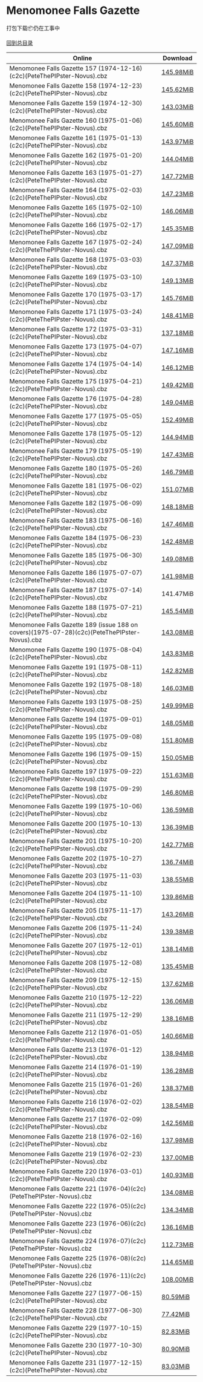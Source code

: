 # Menomonee Falls Gazette

打包下载📦仍在工事中

[回到总目录](/Catalogs.md)







Online | Download
--- | ---
Menomonee Falls Gazette 157 (1974-12-16)(c2c)(PeteThePIPster-Novus).cbz | [145.98MiB](https://pan.baidu.com/s/1dpxOvBCZZJqCnGU3MRpbpA#list/path=%2FNovus%20-%20Week%20of%202015%20Q2%2FNovus%20-%20Week%20of%202015-04-22%2F%E3%82%AF%E3%82%A6%E3%82%A8%E3%82%AD%E3%82%B3%E3%82%A6%E3%82%B7%E3%82%A4%E3%82%B5%E3%82%B7%E3%82%B9%E3%82%B7%E3%82%BF%E3%82%B1%E3%82%B9%E3%82%B3%E3%82%B9%E3%82%BD%E3%82%AD%E3%82%AB%E3%82%B1%E3%82%B7%E3%82%AF%E3%82%BB%E3%82%A6%E3%82%B7%E3%82%A8%E3%82%AB%E3%82%BB%E3%82%A6%E3%82%BF%E3%82%B7&parentPath=%2FNovus%20-%20Week%20of%202015%20Q2)
Menomonee Falls Gazette 158 (1974-12-23)(c2c)(PeteThePIPster-Novus).cbz | [145.62MiB](https://pan.baidu.com/s/1dpxOvBCZZJqCnGU3MRpbpA#list/path=%2FNovus%20-%20Week%20of%202015%20Q2%2FNovus%20-%20Week%20of%202015-04-22%2F%E3%82%A2%E3%82%AA%E3%82%AD%E3%82%A4%E3%82%A8%E3%82%B5%E3%82%AF%E3%82%AB%E3%82%A4%E3%82%A4%E3%82%A4%E3%82%AA%E3%82%A2%E3%82%A4%E3%82%B7%E3%82%A8%E3%82%A6%E3%82%A2%E3%82%A4%E3%82%B5%E3%82%A8%E3%82%AF%E3%82%B1%E3%82%AA%E3%82%B3%E3%82%B9%E3%82%BB%E3%82%A4%E3%82%AF%E3%82%AD%E3%82%B9%E3%82%AA&parentPath=%2FNovus%20-%20Week%20of%202015%20Q2)
Menomonee Falls Gazette 159 (1974-12-30)(c2c)(PeteThePIPster-Novus).cbz | [143.03MiB](https://pan.baidu.com/s/1dpxOvBCZZJqCnGU3MRpbpA#list/path=%2FNovus%20-%20Week%20of%202015%20Q2%2FNovus%20-%20Week%20of%202015-04-22%2F%E3%82%AD%E3%82%AB%E3%82%AA%E3%82%A4%E3%82%AD%E3%82%B9%E3%82%AB%E3%82%AA%E3%82%AF%E3%82%B5%E3%82%BD%E3%82%AD%E3%82%AD%E3%82%B7%E3%82%B5%E3%82%AA%E3%82%AB%E3%82%B9%E3%82%B9%E3%82%B3%E3%82%B1%E3%82%A4%E3%82%BD%E3%82%BB%E3%82%AD%E3%82%A6%E3%82%A4%E3%82%BD%E3%82%AB%E3%82%B7%E3%82%B3%E3%82%BF&parentPath=%2FNovus%20-%20Week%20of%202015%20Q2)
Menomonee Falls Gazette 160 (1975-01-06)(c2c)(PeteThePIPster-Novus).cbz | [145.60MiB](https://pan.baidu.com/s/1dpxOvBCZZJqCnGU3MRpbpA#list/path=%2FNovus%20-%20Week%20of%202015%20Q2%2FNovus%20-%20Week%20of%202015-04-22%2F%E3%82%A2%E3%82%AF%E3%82%A6%E3%82%B7%E3%82%B3%E3%82%A8%E3%82%A4%E3%82%A8%E3%82%A2%E3%82%BD%E3%82%B7%E3%82%AB%E3%82%A8%E3%82%A6%E3%82%A6%E3%82%A2%E3%82%AB%E3%82%A8%E3%82%A4%E3%82%A6%E3%82%B7%E3%82%B5%E3%82%B9%E3%82%A6%E3%82%A6%E3%82%BF%E3%82%AF%E3%82%B9%E3%82%B1%E3%82%AA%E3%82%AD%E3%82%AB&parentPath=%2FNovus%20-%20Week%20of%202015%20Q2)
Menomonee Falls Gazette 161 (1975-01-13)(c2c)(PeteThePIPster-Novus).cbz | [143.97MiB](https://pan.baidu.com/s/1dpxOvBCZZJqCnGU3MRpbpA#list/path=%2FNovus%20-%20Week%20of%202015%20Q2%2FNovus%20-%20Week%20of%202015-04-22%2F%E3%82%B1%E3%82%A2%E3%82%A6%E3%82%B5%E3%82%BD%E3%82%A6%E3%82%B5%E3%82%BB%E3%82%AF%E3%82%B5%E3%82%BD%E3%82%BF%E3%82%A2%E3%82%A2%E3%82%B9%E3%82%A6%E3%82%B9%E3%82%B1%E3%82%A6%E3%82%AA%E3%82%A4%E3%82%A6%E3%82%A8%E3%82%B3%E3%82%AF%E3%82%AD%E3%82%BF%E3%82%B9%E3%82%A4%E3%82%AD%E3%82%A4%E3%82%B9&parentPath=%2FNovus%20-%20Week%20of%202015%20Q2)
Menomonee Falls Gazette 162 (1975-01-20)(c2c)(PeteThePIPster-Novus).cbz | [144.04MiB](https://pan.baidu.com/s/1dpxOvBCZZJqCnGU3MRpbpA#list/path=%2FNovus%20-%20Week%20of%202015%20Q2%2FNovus%20-%20Week%20of%202015-04-22%2F%E3%82%BF%E3%82%B7%E3%82%BF%E3%82%A4%E3%82%BD%E3%82%B5%E3%82%B7%E3%82%B5%E3%82%BB%E3%82%A6%E3%82%AD%E3%82%B9%E3%82%B5%E3%82%B3%E3%82%BD%E3%82%B9%E3%82%AA%E3%82%B7%E3%82%B3%E3%82%B7%E3%82%B5%E3%82%AF%E3%82%A2%E3%82%B9%E3%82%B1%E3%82%B5%E3%82%B5%E3%82%B9%E3%82%BB%E3%82%BB%E3%82%B7%E3%82%BB&parentPath=%2FNovus%20-%20Week%20of%202015%20Q2)
Menomonee Falls Gazette 163 (1975-01-27)(c2c)(PeteThePIPster-Novus).cbz | [147.72MiB](https://pan.baidu.com/s/1_e7iQr0XWO9DiZ85etPdBA#list/path=%2FNovus%20-%20Week%20of%202015%20Q2%2FNovus%20-%20Week%20of%202015-04-15%2F%E3%82%AD%E3%82%AA%E3%82%AB%E3%82%B1%E3%82%B9%E3%82%BF%E3%82%BF%E3%82%B7%E3%82%B7%E3%82%A4%E3%82%A4%E3%82%B7%E3%82%AA%E3%82%A6%E3%82%A4%E3%82%B5%E3%82%B3%E3%82%A2%E3%82%A4%E3%82%A4%E3%82%AA%E3%82%B9%E3%82%BF%E3%82%A8%E3%82%A6%E3%82%A6%E3%82%BF%E3%82%B5%E3%82%AD%E3%82%AF%E3%82%BF%E3%82%B1&parentPath=%2FNovus%20-%20Week%20of%202015%20Q2)
Menomonee Falls Gazette 164 (1975-02-03)(c2c)(PeteThePIPster-Novus).cbz | [147.23MiB](https://pan.baidu.com/s/1_e7iQr0XWO9DiZ85etPdBA#list/path=%2FNovus%20-%20Week%20of%202015%20Q2%2FNovus%20-%20Week%20of%202015-04-15%2F%E3%82%A8%E3%82%AA%E3%82%BF%E3%82%B9%E3%82%B9%E3%82%AA%E3%82%B7%E3%82%AB%E3%82%AB%E3%82%B5%E3%82%AA%E3%82%B5%E3%82%A6%E3%82%BD%E3%82%A8%E3%82%AD%E3%82%B1%E3%82%A2%E3%82%BD%E3%82%B5%E3%82%AD%E3%82%BD%E3%82%B9%E3%82%B9%E3%82%B7%E3%82%AA%E3%82%AD%E3%82%BF%E3%82%BF%E3%82%BB%E3%82%B5%E3%82%B3&parentPath=%2FNovus%20-%20Week%20of%202015%20Q2)
Menomonee Falls Gazette 165 (1975-02-10)(c2c)(PeteThePIPster-Novus).cbz | [146.06MiB](https://pan.baidu.com/s/1_e7iQr0XWO9DiZ85etPdBA#list/path=%2FNovus%20-%20Week%20of%202015%20Q2%2FNovus%20-%20Week%20of%202015-04-15%2F%E3%82%AB%E3%82%B1%E3%82%B1%E3%82%B5%E3%82%A2%E3%82%BF%E3%82%A4%E3%82%B9%E3%82%A8%E3%82%BB%E3%82%B3%E3%82%AD%E3%82%A8%E3%82%B5%E3%82%AF%E3%82%B5%E3%82%AA%E3%82%AA%E3%82%A8%E3%82%A8%E3%82%B1%E3%82%A8%E3%82%B9%E3%82%BB%E3%82%AD%E3%82%AF%E3%82%AF%E3%82%A6%E3%82%B9%E3%82%AF%E3%82%BD%E3%82%BF&parentPath=%2FNovus%20-%20Week%20of%202015%20Q2)
Menomonee Falls Gazette 166 (1975-02-17)(c2c)(PeteThePIPster-Novus).cbz | [145.35MiB](https://pan.baidu.com/s/1_e7iQr0XWO9DiZ85etPdBA#list/path=%2FNovus%20-%20Week%20of%202015%20Q2%2FNovus%20-%20Week%20of%202015-04-15%2F%E3%82%AD%E3%82%B7%E3%82%A2%E3%82%BB%E3%82%A8%E3%82%B5%E3%82%B7%E3%82%B3%E3%82%AA%E3%82%B9%E3%82%BF%E3%82%BB%E3%82%AB%E3%82%AA%E3%82%B9%E3%82%B9%E3%82%B9%E3%82%A8%E3%82%B1%E3%82%B1%E3%82%BB%E3%82%A2%E3%82%B7%E3%82%BB%E3%82%A2%E3%82%B9%E3%82%AD%E3%82%B3%E3%82%AB%E3%82%B5%E3%82%BF%E3%82%A2&parentPath=%2FNovus%20-%20Week%20of%202015%20Q2)
Menomonee Falls Gazette 167 (1975-02-24)(c2c)(PeteThePIPster-Novus).cbz | [147.09MiB](https://pan.baidu.com/s/1yNIk4tkOgCVRpflmCoS-XA#list/path=%2FNovus%20-%20Week%20of%202015%20Q2%2FNovus%20-%20Week%20of%202015-04-29%2F%E3%82%A2%E3%82%B5%E3%82%AA%E3%82%A4%E3%82%A4%E3%82%B3%E3%82%B3%E3%82%A8%E3%82%A4%E3%82%B7%E3%82%AF%E3%82%A2%E3%82%BF%E3%82%B1%E3%82%BB%E3%82%B1%E3%82%AF%E3%82%BD%E3%82%A6%E3%82%AD%E3%82%BB%E3%82%A6%E3%82%A4%E3%82%BF%E3%82%B1%E3%82%BD%E3%82%BF%E3%82%BB%E3%82%BD%E3%82%A4%E3%82%B7%E3%82%B9&parentPath=%2FNovus%20-%20Week%20of%202015%20Q2)
Menomonee Falls Gazette 168 (1975-03-03)(c2c)(PeteThePIPster-Novus).cbz | [147.37MiB](https://pan.baidu.com/s/1yNIk4tkOgCVRpflmCoS-XA#list/path=%2FNovus%20-%20Week%20of%202015%20Q2%2FNovus%20-%20Week%20of%202015-04-29%2F%E3%82%BD%E3%82%BB%E3%82%B5%E3%82%A8%E3%82%A2%E3%82%BB%E3%82%AD%E3%82%AA%E3%82%BF%E3%82%BB%E3%82%A4%E3%82%BF%E3%82%A6%E3%82%A6%E3%82%AB%E3%82%BF%E3%82%BB%E3%82%BF%E3%82%AA%E3%82%A6%E3%82%B9%E3%82%A8%E3%82%A6%E3%82%B7%E3%82%AB%E3%82%B1%E3%82%B9%E3%82%BF%E3%82%BD%E3%82%AA%E3%82%A6%E3%82%B9&parentPath=%2FNovus%20-%20Week%20of%202015%20Q2)
Menomonee Falls Gazette 169 (1975-03-10)(c2c)(PeteThePIPster-Novus).cbz | [149.13MiB](https://pan.baidu.com/s/1yNIk4tkOgCVRpflmCoS-XA#list/path=%2FNovus%20-%20Week%20of%202015%20Q2%2FNovus%20-%20Week%20of%202015-04-29%2F%E3%82%AB%E3%82%B9%E3%82%B5%E3%82%BD%E3%82%B9%E3%82%B7%E3%82%BF%E3%82%B5%E3%82%BB%E3%82%AF%E3%82%AB%E3%82%AD%E3%82%BD%E3%82%B5%E3%82%B1%E3%82%B9%E3%82%A6%E3%82%AB%E3%82%B9%E3%82%AA%E3%82%B1%E3%82%AD%E3%82%B5%E3%82%B7%E3%82%AF%E3%82%AB%E3%82%B3%E3%82%A8%E3%82%B1%E3%82%AF%E3%82%BD%E3%82%BD&parentPath=%2FNovus%20-%20Week%20of%202015%20Q2)
Menomonee Falls Gazette 170 (1975-03-17)(c2c)(PeteThePIPster-Novus).cbz | [145.76MiB](https://pan.baidu.com/s/1yNIk4tkOgCVRpflmCoS-XA#list/path=%2FNovus%20-%20Week%20of%202015%20Q2%2FNovus%20-%20Week%20of%202015-04-29%2F%E3%82%BB%E3%82%A6%E3%82%B1%E3%82%B9%E3%82%AD%E3%82%A4%E3%82%AF%E3%82%B5%E3%82%BD%E3%82%BB%E3%82%AD%E3%82%A6%E3%82%BF%E3%82%A6%E3%82%A6%E3%82%B7%E3%82%AF%E3%82%B5%E3%82%AD%E3%82%A2%E3%82%B1%E3%82%B3%E3%82%B1%E3%82%B7%E3%82%BD%E3%82%A8%E3%82%AF%E3%82%AA%E3%82%AF%E3%82%A4%E3%82%AA%E3%82%AF&parentPath=%2FNovus%20-%20Week%20of%202015%20Q2)
Menomonee Falls Gazette 171 (1975-03-24)(c2c)(PeteThePIPster-Novus).cbz | [148.41MiB](https://pan.baidu.com/s/1iKjbXzHdlZ7AaKKiieEKyA#list/path=%2FNovus%20-%20Week%20of%202015%20Q2%2FNovus%20-%20Week%20of%202015-05-06%2F%E3%82%A2%E3%82%AD%E3%82%B5%E3%82%A8%E3%82%BF%E3%82%B5%E3%82%A2%E3%82%B9%E3%82%B1%E3%82%A2%E3%82%A8%E3%82%B7%E3%82%A6%E3%82%AD%E3%82%A8%E3%82%A4%E3%82%B1%E3%82%B5%E3%82%B3%E3%82%A2%E3%82%A8%E3%82%B1%E3%82%A6%E3%82%A6%E3%82%B9%E3%82%AD%E3%82%B3%E3%82%A6%E3%82%A6%E3%82%B9%E3%82%A4%E3%82%A8&parentPath=%2FNovus%20-%20Week%20of%202015%20Q2)
Menomonee Falls Gazette 172 (1975-03-31)(c2c)(PeteThePIPster-Novus).cbz | [137.18MiB](https://pan.baidu.com/s/1iKjbXzHdlZ7AaKKiieEKyA#list/path=%2FNovus%20-%20Week%20of%202015%20Q2%2FNovus%20-%20Week%20of%202015-05-06%2F%E3%82%AF%E3%82%BB%E3%82%AA%E3%82%AA%E3%82%AD%E3%82%AA%E3%82%A6%E3%82%AA%E3%82%A8%E3%82%BB%E3%82%BB%E3%82%BB%E3%82%BF%E3%82%BF%E3%82%A4%E3%82%B7%E3%82%BB%E3%82%B3%E3%82%AA%E3%82%BB%E3%82%B7%E3%82%B7%E3%82%B9%E3%82%AD%E3%82%A4%E3%82%AB%E3%82%A2%E3%82%AA%E3%82%AB%E3%82%B1%E3%82%BD%E3%82%A2&parentPath=%2FNovus%20-%20Week%20of%202015%20Q2)
Menomonee Falls Gazette 173 (1975-04-07)(c2c)(PeteThePIPster-Novus).cbz | [147.16MiB](https://pan.baidu.com/s/1Ukahn90q3yEMDEoyhLd8Nw#list/path=%2FNovus%20-%20Week%20of%202015%20Q2%2FNovus%20-%20Week%20of%202015-05-20%2F%E3%82%B7%E3%82%BF%E3%82%BB%E3%82%BB%E3%82%A2%E3%82%B7%E3%82%B5%E3%82%AF%E3%82%B9%E3%82%BB%E3%82%A2%E3%82%AD%E3%82%AF%E3%82%B5%E3%82%A6%E3%82%A8%E3%82%B7%E3%82%AB%E3%82%A4%E3%82%AF%E3%82%AF%E3%82%AB%E3%82%BB%E3%82%A4%E3%82%B5%E3%82%A2%E3%82%B7%E3%82%AB%E3%82%BF%E3%82%A6%E3%82%B7%E3%82%BD&parentPath=%2FNovus%20-%20Week%20of%202015%20Q2)
Menomonee Falls Gazette 174 (1975-04-14)(c2c)(PeteThePIPster-Novus).cbz | [146.12MiB](https://pan.baidu.com/s/1Ukahn90q3yEMDEoyhLd8Nw#list/path=%2FNovus%20-%20Week%20of%202015%20Q2%2FNovus%20-%20Week%20of%202015-05-20%2F%E3%82%B9%E3%82%A6%E3%82%B1%E3%82%B7%E3%82%A2%E3%82%B7%E3%82%AD%E3%82%BF%E3%82%A2%E3%82%AD%E3%82%BD%E3%82%B1%E3%82%BB%E3%82%B3%E3%82%A6%E3%82%AF%E3%82%A6%E3%82%AA%E3%82%AD%E3%82%AF%E3%82%AB%E3%82%B3%E3%82%AD%E3%82%A4%E3%82%A2%E3%82%AB%E3%82%BD%E3%82%BF%E3%82%AD%E3%82%A4%E3%82%BB%E3%82%BF&parentPath=%2FNovus%20-%20Week%20of%202015%20Q2)
Menomonee Falls Gazette 175 (1975-04-21)(c2c)(PeteThePIPster-Novus).cbz | [149.42MiB](https://pan.baidu.com/s/1Ukahn90q3yEMDEoyhLd8Nw#list/path=%2FNovus%20-%20Week%20of%202015%20Q2%2FNovus%20-%20Week%20of%202015-05-20%2F%E3%82%BD%E3%82%AF%E3%82%A8%E3%82%A4%E3%82%AB%E3%82%B7%E3%82%A6%E3%82%B3%E3%82%AD%E3%82%A6%E3%82%B7%E3%82%A4%E3%82%AA%E3%82%AF%E3%82%B5%E3%82%BF%E3%82%B1%E3%82%AD%E3%82%B9%E3%82%B1%E3%82%BD%E3%82%B7%E3%82%A8%E3%82%BF%E3%82%A2%E3%82%A8%E3%82%B3%E3%82%BD%E3%82%A6%E3%82%A2%E3%82%BB%E3%82%AB&parentPath=%2FNovus%20-%20Week%20of%202015%20Q2)
Menomonee Falls Gazette 176 (1975-04-28)(c2c)(PeteThePIPster-Novus).cbz | [149.04MiB](https://pan.baidu.com/s/1nu6rufZ#list/path=%2FNovus%20-%20Week%20of%202016%20Q2%2FNovus%20-%20Week%20of%202016-06-29%2F%E3%82%AA%E3%82%B5%E3%82%B3%E3%82%AF%E3%82%A6%E3%82%A2%E3%82%A8%E3%82%B1%E3%82%AD%E3%82%BD%E3%82%AF%E3%82%AD%E3%82%BB%E3%82%AB%E3%82%A2%E3%82%BF%E3%82%B3%E3%82%B7%E3%82%B9%E3%82%A6%E3%82%BF%E3%82%BF%E3%82%A8%E3%82%AB%E3%82%AA%E3%82%AF%E3%82%A6%E3%82%B7%E3%82%A4%E3%82%B1%E3%82%B9%E3%82%AD&parentPath=%2FNovus%20-%20Week%20of%202016%20Q2)
Menomonee Falls Gazette 177 (1975-05-05)(c2c)(PeteThePIPster-Novus).cbz | [152.49MiB](https://pan.baidu.com/s/1nu6rufZ#list/path=%2FNovus%20-%20Week%20of%202016%20Q2%2FNovus%20-%20Week%20of%202016-06-29%2F%E3%82%AA%E3%82%A4%E3%82%BD%E3%82%A6%E3%82%AF%E3%82%A2%E3%82%B7%E3%82%B7%E3%82%A6%E3%82%AF%E3%82%AA%E3%82%B3%E3%82%A6%E3%82%B3%E3%82%AF%E3%82%BD%E3%82%AA%E3%82%A8%E3%82%AD%E3%82%A4%E3%82%AA%E3%82%AA%E3%82%BB%E3%82%A2%E3%82%B5%E3%82%A2%E3%82%B3%E3%82%B9%E3%82%B3%E3%82%B7%E3%82%AB%E3%82%B5&parentPath=%2FNovus%20-%20Week%20of%202016%20Q2)
Menomonee Falls Gazette 178 (1975-05-12)(c2c)(PeteThePIPster-Novus).cbz | [144.94MiB](https://pan.baidu.com/s/1slzDCOd#list/path=%2FNovus%20-%20Week%20of%202016%20Q3%2FNovus%20-%20Week%20of%202016-07-06%2F%E3%82%A2%E3%82%B3%E3%82%AF%E3%82%B1%E3%82%A6%E3%82%B3%E3%82%AB%E3%82%AB%E3%82%A4%E3%82%AB%E3%82%B1%E3%82%A2%E3%82%BB%E3%82%B3%E3%82%AB%E3%82%BB%E3%82%A8%E3%82%AA%E3%82%BD%E3%82%B9%E3%82%BD%E3%82%AD%E3%82%B7%E3%82%B3%E3%82%B9%E3%82%A4%E3%82%B9%E3%82%BF%E3%82%B3%E3%82%A6%E3%82%AF%E3%82%AD&parentPath=%2FNovus%20-%20Week%20of%202016%20Q3)
Menomonee Falls Gazette 179 (1975-05-19)(c2c)(PeteThePIPster-Novus).cbz | [147.43MiB](https://pan.baidu.com/s/1slzDCOd#list/path=%2FNovus%20-%20Week%20of%202016%20Q3%2FNovus%20-%20Week%20of%202016-07-06%2F%E3%82%A2%E3%82%AF%E3%82%AF%E3%82%AA%E3%82%B1%E3%82%B7%E3%82%A6%E3%82%B1%E3%82%AA%E3%82%AB%E3%82%AD%E3%82%B7%E3%82%B9%E3%82%BB%E3%82%BB%E3%82%A8%E3%82%A4%E3%82%B5%E3%82%AF%E3%82%BB%E3%82%BD%E3%82%A8%E3%82%B9%E3%82%A4%E3%82%A2%E3%82%B7%E3%82%B5%E3%82%BF%E3%82%B7%E3%82%BD%E3%82%A8%E3%82%A4&parentPath=%2FNovus%20-%20Week%20of%202016%20Q3)
Menomonee Falls Gazette 180 (1975-05-26)(c2c)(PeteThePIPster-Novus).cbz | [146.79MiB](https://pan.baidu.com/s/1slzDCOd#list/path=%2FNovus%20-%20Week%20of%202016%20Q3%2FNovus%20-%20Week%20of%202016-07-06%2F%E3%82%A2%E3%82%A4%E3%82%B3%E3%82%B7%E3%82%B5%E3%82%B1%E3%82%AD%E3%82%B9%E3%82%B1%E3%82%B5%E3%82%BB%E3%82%AF%E3%82%AB%E3%82%A8%E3%82%B5%E3%82%AF%E3%82%B7%E3%82%AF%E3%82%AA%E3%82%B9%E3%82%A8%E3%82%BB%E3%82%AF%E3%82%AF%E3%82%AF%E3%82%B7%E3%82%B9%E3%82%AA%E3%82%BF%E3%82%A6%E3%82%B7%E3%82%B1&parentPath=%2FNovus%20-%20Week%20of%202016%20Q3)
Menomonee Falls Gazette 181 (1975-06-02)(c2c)(PeteThePIPster-Novus).cbz | [151.07MiB](https://pan.baidu.com/s/1nvT7W4T#list/path=%2FNovus%20-%20Week%20of%202016%20Q3%2FNovus%20-%20Week%20of%202016-07-13%2F%E3%82%A6%E3%82%B9%E3%82%B5%E3%82%AA%E3%82%B3%E3%82%BF%E3%82%B7%E3%82%AD%E3%82%B7%E3%82%A4%E3%82%B1%E3%82%B3%E3%82%A8%E3%82%B3%E3%82%A6%E3%82%BB%E3%82%A2%E3%82%BD%E3%82%A2%E3%82%B1%E3%82%A8%E3%82%A8%E3%82%BD%E3%82%A2%E3%82%BB%E3%82%BB%E3%82%AF%E3%82%A8%E3%82%AD%E3%82%A4%E3%82%A4%E3%82%B5&parentPath=%2FNovus%20-%20Week%20of%202016%20Q3)
Menomonee Falls Gazette 182 (1975-06-09)(c2c)(PeteThePIPster-Novus).cbz | [148.18MiB](https://pan.baidu.com/s/1nvT7W4T#list/path=%2FNovus%20-%20Week%20of%202016%20Q3%2FNovus%20-%20Week%20of%202016-07-13%2F%E3%82%B1%E3%82%A2%E3%82%A4%E3%82%A4%E3%82%BF%E3%82%B7%E3%82%B5%E3%82%BD%E3%82%A8%E3%82%A8%E3%82%A8%E3%82%A8%E3%82%AF%E3%82%B7%E3%82%B3%E3%82%B9%E3%82%B1%E3%82%BF%E3%82%A8%E3%82%BD%E3%82%A6%E3%82%AB%E3%82%B3%E3%82%B5%E3%82%A4%E3%82%A6%E3%82%B1%E3%82%B7%E3%82%BD%E3%82%B7%E3%82%BF%E3%82%AB&parentPath=%2FNovus%20-%20Week%20of%202016%20Q3)
Menomonee Falls Gazette 183 (1975-06-16)(c2c)(PeteThePIPster-Novus).cbz | [147.46MiB](https://pan.baidu.com/s/1nvT7W4T#list/path=%2FNovus%20-%20Week%20of%202016%20Q3%2FNovus%20-%20Week%20of%202016-07-13%2F%E3%82%AD%E3%82%A2%E3%82%B1%E3%82%BB%E3%82%BD%E3%82%BF%E3%82%AA%E3%82%A4%E3%82%AD%E3%82%AB%E3%82%AA%E3%82%BB%E3%82%A6%E3%82%A8%E3%82%B7%E3%82%A4%E3%82%B7%E3%82%A2%E3%82%BD%E3%82%AB%E3%82%AA%E3%82%B3%E3%82%BF%E3%82%BF%E3%82%B9%E3%82%A6%E3%82%BD%E3%82%B9%E3%82%AF%E3%82%A6%E3%82%A6%E3%82%B9&parentPath=%2FNovus%20-%20Week%20of%202016%20Q3)
Menomonee Falls Gazette 184 (1975-06-23)(c2c)(PeteThePIPster-Novus).cbz | [142.48MiB](https://pan.baidu.com/s/1nvT7W4T#list/path=%2FNovus%20-%20Week%20of%202016%20Q3%2FNovus%20-%20Week%20of%202016-07-13%2F%E3%82%BD%E3%82%A6%E3%82%AB%E3%82%A4%E3%82%B9%E3%82%B9%E3%82%B7%E3%82%A8%E3%82%BF%E3%82%BD%E3%82%A6%E3%82%AA%E3%82%B5%E3%82%AB%E3%82%BD%E3%82%B9%E3%82%B7%E3%82%B1%E3%82%B7%E3%82%AF%E3%82%A4%E3%82%B3%E3%82%BD%E3%82%A6%E3%82%BB%E3%82%B1%E3%82%AB%E3%82%A8%E3%82%AA%E3%82%A4%E3%82%AB%E3%82%AA&parentPath=%2FNovus%20-%20Week%20of%202016%20Q3)
Menomonee Falls Gazette 185 (1975-06-30)(c2c)(PeteThePIPster-Novus).cbz | [149.08MiB](https://pan.baidu.com/s/1nvT7W4T#list/path=%2FNovus%20-%20Week%20of%202016%20Q3%2FNovus%20-%20Week%20of%202016-07-13%2F%E3%82%A4%E3%82%AA%E3%82%AF%E3%82%A8%E3%82%A6%E3%82%B7%E3%82%B1%E3%82%AA%E3%82%AD%E3%82%A4%E3%82%AD%E3%82%B1%E3%82%AD%E3%82%BD%E3%82%B1%E3%82%AD%E3%82%B1%E3%82%A6%E3%82%B9%E3%82%AB%E3%82%BF%E3%82%B5%E3%82%A4%E3%82%B7%E3%82%B5%E3%82%B3%E3%82%AD%E3%82%AD%E3%82%B3%E3%82%B3%E3%82%B3%E3%82%B1&parentPath=%2FNovus%20-%20Week%20of%202016%20Q3)
Menomonee Falls Gazette 186 (1975-07-07)(c2c)(PeteThePIPster-Novus).cbz | [141.98MiB](https://pan.baidu.com/s/1nvT7W4T#list/path=%2FNovus%20-%20Week%20of%202016%20Q3%2FNovus%20-%20Week%20of%202016-07-13%2F%E3%82%AD%E3%82%A2%E3%82%BF%E3%82%B3%E3%82%AA%E3%82%A4%E3%82%BD%E3%82%B1%E3%82%AF%E3%82%B5%E3%82%A8%E3%82%AF%E3%82%A6%E3%82%AD%E3%82%BD%E3%82%AB%E3%82%A4%E3%82%AB%E3%82%A4%E3%82%BD%E3%82%AA%E3%82%A8%E3%82%BF%E3%82%BF%E3%82%AA%E3%82%B3%E3%82%BB%E3%82%BD%E3%82%A6%E3%82%AF%E3%82%B9%E3%82%A2&parentPath=%2FNovus%20-%20Week%20of%202016%20Q3)
Menomonee Falls Gazette 187 (1975-07-14)(c2c)(PeteThePIPster-Novus).cbz | 141.47MiB
Menomonee Falls Gazette 188 (1975-07-21)(c2c)(PeteThePIPster-Novus).cbz | [145.54MiB](https://pan.baidu.com/s/1jHSbYw2#list/path=%2FNovus%20-%20Week%20of%202016%20Q3%2FNovus%20-%20Week%20of%202016-07-20%2F%E3%82%BB%E3%82%BD%E3%82%B9%E3%82%BD%E3%82%AA%E3%82%AF%E3%82%BB%E3%82%B1%E3%82%BB%E3%82%B3%E3%82%AA%E3%82%A4%E3%82%BB%E3%82%A6%E3%82%A8%E3%82%BD%E3%82%B7%E3%82%B7%E3%82%B9%E3%82%BD%E3%82%B7%E3%82%A8%E3%82%B3%E3%82%A6%E3%82%B7%E3%82%A2%E3%82%A4%E3%82%A6%E3%82%B5%E3%82%B7%E3%82%A8%E3%82%B9&parentPath=%2FNovus%20-%20Week%20of%202016%20Q3)
Menomonee Falls Gazette 189 (issue 188 on covers)(1975-07-28)(c2c)(PeteThePIPster-Novus).cbz | [143.08MiB](https://pan.baidu.com/s/1gfQwuvp#list/path=%2FNovus%20-%20Week%20of%202016%20Q3%2FNovus%20-%20Week%20of%202016-08-03%2F%E3%82%AB%E3%82%BD%E3%82%B9%E3%82%AA%E3%82%BF%E3%82%AF%E3%82%B1%E3%82%B9%E3%82%BD%E3%82%B3%E3%82%BB%E3%82%B3%E3%82%B1%E3%82%A2%E3%82%BF%E3%82%AB%E3%82%A4%E3%82%BD%E3%82%BB%E3%82%B7%E3%82%AD%E3%82%B1%E3%82%AF%E3%82%AB%E3%82%BB%E3%82%A6%E3%82%A4%E3%82%BF%E3%82%B3%E3%82%A6%E3%82%BD%E3%82%A4&parentPath=%2FNovus%20-%20Week%20of%202016%20Q3)
Menomonee Falls Gazette 190 (1975-08-04)(c2c)(PeteThePIPster-Novus).cbz | [143.83MiB](https://pan.baidu.com/s/1eS2bRfO#list/path=%2FNovus%20-%20Week%20of%202016%20Q3%2FNovus%20-%20Week%20of%202016-08-17%2F%E3%82%AB%E3%82%A2%E3%82%B9%E3%82%A4%E3%82%AF%E3%82%BD%E3%82%A4%E3%82%BB%E3%82%BD%E3%82%BD%E3%82%A8%E3%82%AB%E3%82%A8%E3%82%BD%E3%82%A2%E3%82%B7%E3%82%B9%E3%82%AA%E3%82%A8%E3%82%B7%E3%82%AF%E3%82%B3%E3%82%AD%E3%82%B9%E3%82%AD%E3%82%AD%E3%82%B9%E3%82%BB%E3%82%BB%E3%82%B9%E3%82%A2%E3%82%AA&parentPath=%2FNovus%20-%20Week%20of%202016%20Q3)
Menomonee Falls Gazette 191 (1975-08-11)(c2c)(PeteThePIPster-Novus).cbz | [142.82MiB](https://pan.baidu.com/s/1eS2bRfO#list/path=%2FNovus%20-%20Week%20of%202016%20Q3%2FNovus%20-%20Week%20of%202016-08-17%2F%E3%82%AB%E3%82%A6%E3%82%AD%E3%82%A4%E3%82%B5%E3%82%BD%E3%82%AA%E3%82%BB%E3%82%B3%E3%82%BD%E3%82%B9%E3%82%AD%E3%82%B3%E3%82%A2%E3%82%BB%E3%82%B1%E3%82%BF%E3%82%AD%E3%82%A4%E3%82%AB%E3%82%A6%E3%82%AD%E3%82%A4%E3%82%AB%E3%82%B1%E3%82%B3%E3%82%B5%E3%82%BB%E3%82%B9%E3%82%B3%E3%82%AB%E3%82%BD&parentPath=%2FNovus%20-%20Week%20of%202016%20Q3)
Menomonee Falls Gazette 192 (1975-08-18)(c2c)(PeteThePIPster-Novus).cbz | [146.03MiB](https://pan.baidu.com/s/1i5y8bv3#list/path=%2FNovus%20-%20Week%20of%202016%20Q3%2FNovus%20-%20Week%20of%202016-08-24%2F%E3%82%B7%E3%82%AF%E3%82%AD%E3%82%AA%E3%82%A6%E3%82%AB%E3%82%A2%E3%82%A8%E3%82%B9%E3%82%AA%E3%82%A4%E3%82%B1%E3%82%AA%E3%82%AB%E3%82%B7%E3%82%A8%E3%82%B7%E3%82%B5%E3%82%B7%E3%82%B3%E3%82%BD%E3%82%A8%E3%82%A6%E3%82%BF%E3%82%A4%E3%82%B3%E3%82%AF%E3%82%B1%E3%82%A4%E3%82%BF%E3%82%B9%E3%82%B5&parentPath=%2FNovus%20-%20Week%20of%202016%20Q3)
Menomonee Falls Gazette 193 (1975-08-25)(c2c)(PeteThePIPster-Novus).cbz | [149.99MiB](https://pan.baidu.com/s/1nvDYQyH#list/path=%2FNovus%20-%20Week%20of%202016%20Q3%2FNovus%20-%20Week%20of%202016-08-31%2F%E3%82%A2%E3%82%AD%E3%82%A6%E3%82%A2%E3%82%A4%E3%82%AF%E3%82%BB%E3%82%B9%E3%82%A4%E3%82%AB%E3%82%B7%E3%82%B3%E3%82%BD%E3%82%AD%E3%82%B5%E3%82%BF%E3%82%BF%E3%82%A8%E3%82%A2%E3%82%B7%E3%82%A2%E3%82%AB%E3%82%BB%E3%82%BD%E3%82%AB%E3%82%BF%E3%82%B5%E3%82%B1%E3%82%BF%E3%82%B5%E3%82%B9%E3%82%AB&parentPath=%2FNovus%20-%20Week%20of%202016%20Q3)
Menomonee Falls Gazette 194 (1975-09-01)(c2c)(PeteThePIPster-Novus).cbz | [148.05MiB](https://pan.baidu.com/s/1nuQ9Uzv#list/path=%2FNovus%20-%20Week%20of%202016%20Q3%2FNovus%20-%20Week%20of%202016-09-07%2F%E3%82%A2%E3%82%B3%E3%82%BB%E3%82%AA%E3%82%AF%E3%82%A8%E3%82%AF%E3%82%B5%E3%82%B5%E3%82%B1%E3%82%B1%E3%82%B3%E3%82%BB%E3%82%B1%E3%82%A8%E3%82%A2%E3%82%BD%E3%82%B1%E3%82%B3%E3%82%BF%E3%82%B5%E3%82%A2%E3%82%BB%E3%82%BD%E3%82%AD%E3%82%B3%E3%82%B9%E3%82%A4%E3%82%A8%E3%82%A8%E3%82%A4%E3%82%BD&parentPath=%2FNovus%20-%20Week%20of%202016%20Q3)
Menomonee Falls Gazette 195 (1975-09-08)(c2c)(PeteThePIPster-Novus).cbz | [151.80MiB](https://pan.baidu.com/s/1kVMk64B#list/path=%2FNovus%20-%20Week%20of%202016%20Q4%2FNovus%20-%20Week%20of%202016-10-12%2F%E3%82%AB%E3%82%A8%E3%82%B9%E3%82%B1%E3%82%B1%E3%82%B3%E3%82%B1%E3%82%B5%E3%82%BD%E3%82%AF%E3%82%B7%E3%82%AB%E3%82%B7%E3%82%B3%E3%82%B1%E3%82%AF%E3%82%B3%E3%82%B5%E3%82%A4%E3%82%BF%E3%82%A6%E3%82%A4%E3%82%B3%E3%82%B5%E3%82%B5%E3%82%B9%E3%82%AA%E3%82%B9%E3%82%B1%E3%82%B7%E3%82%BF%E3%82%A4&parentPath=%2FNovus%20-%20Week%20of%202016%20Q4)
Menomonee Falls Gazette 196 (1975-09-15)(c2c)(PeteThePIPster-Novus).cbz | [150.05MiB](https://pan.baidu.com/s/1kVMk64B#list/path=%2FNovus%20-%20Week%20of%202016%20Q4%2FNovus%20-%20Week%20of%202016-10-12%2F%E3%82%A2%E3%82%B5%E3%82%BD%E3%82%B9%E3%82%B1%E3%82%A8%E3%82%A8%E3%82%A4%E3%82%BF%E3%82%BB%E3%82%B1%E3%82%AA%E3%82%AB%E3%82%B3%E3%82%AB%E3%82%A2%E3%82%A4%E3%82%AB%E3%82%B9%E3%82%B3%E3%82%AD%E3%82%B9%E3%82%B7%E3%82%A4%E3%82%AF%E3%82%A4%E3%82%A8%E3%82%BF%E3%82%B9%E3%82%B1%E3%82%B5%E3%82%BF&parentPath=%2FNovus%20-%20Week%20of%202016%20Q4)
Menomonee Falls Gazette 197 (1975-09-22)(c2c)(PeteThePIPster-Novus).cbz | [151.63MiB](https://pan.baidu.com/s/1kVMk64B#list/path=%2FNovus%20-%20Week%20of%202016%20Q4%2FNovus%20-%20Week%20of%202016-10-12%2F%E3%82%A6%E3%82%AA%E3%82%B1%E3%82%AF%E3%82%AA%E3%82%A2%E3%82%AD%E3%82%A2%E3%82%B1%E3%82%BF%E3%82%AA%E3%82%B1%E3%82%BD%E3%82%BF%E3%82%AB%E3%82%B3%E3%82%AA%E3%82%B9%E3%82%B9%E3%82%A6%E3%82%AB%E3%82%AD%E3%82%B3%E3%82%A8%E3%82%AF%E3%82%AB%E3%82%BB%E3%82%BD%E3%82%AF%E3%82%AB%E3%82%A2%E3%82%BF&parentPath=%2FNovus%20-%20Week%20of%202016%20Q4)
Menomonee Falls Gazette 198 (1975-09-29)(c2c)(PeteThePIPster-Novus).cbz | [146.80MiB](https://pan.baidu.com/s/1gfjIVPD#list/path=%2FNovus%20-%20Week%20of%202016%20Q4%2FNovus%20-%20Week%20of%202016-10-26%2F%E3%82%BB%E3%82%B1%E3%82%AF%E3%82%A6%E3%82%AD%E3%82%A4%E3%82%A8%E3%82%AD%E3%82%B7%E3%82%A8%E3%82%AF%E3%82%A6%E3%82%A2%E3%82%A2%E3%82%A8%E3%82%A8%E3%82%AA%E3%82%BD%E3%82%AB%E3%82%A2%E3%82%B1%E3%82%BD%E3%82%B5%E3%82%A8%E3%82%A8%E3%82%A4%E3%82%AF%E3%82%AA%E3%82%A2%E3%82%B3%E3%82%AA%E3%82%B9&parentPath=%2FNovus%20-%20Week%20of%202016%20Q4)
Menomonee Falls Gazette 199 (1975-10-06)(c2c)(PeteThePIPster-Novus).cbz | [136.59MiB](https://pan.baidu.com/s/1gfjIVPD#list/path=%2FNovus%20-%20Week%20of%202016%20Q4%2FNovus%20-%20Week%20of%202016-10-26%2F%E3%82%AB%E3%82%AD%E3%82%A8%E3%82%B9%E3%82%AB%E3%82%BB%E3%82%B7%E3%82%A8%E3%82%BF%E3%82%AF%E3%82%BD%E3%82%B1%E3%82%A6%E3%82%B9%E3%82%B5%E3%82%A4%E3%82%B7%E3%82%A6%E3%82%BD%E3%82%B7%E3%82%AF%E3%82%AA%E3%82%B7%E3%82%BD%E3%82%BD%E3%82%A4%E3%82%B3%E3%82%B1%E3%82%BF%E3%82%B5%E3%82%B9%E3%82%AD&parentPath=%2FNovus%20-%20Week%20of%202016%20Q4)
Menomonee Falls Gazette 200 (1975-10-13)(c2c)(PeteThePIPster-Novus).cbz | [136.39MiB](https://pan.baidu.com/s/1gfjIVPD#list/path=%2FNovus%20-%20Week%20of%202016%20Q4%2FNovus%20-%20Week%20of%202016-10-26%2F%E3%82%AD%E3%82%B1%E3%82%A8%E3%82%A6%E3%82%A6%E3%82%AF%E3%82%BB%E3%82%AB%E3%82%AB%E3%82%BD%E3%82%BD%E3%82%BB%E3%82%AF%E3%82%A8%E3%82%B3%E3%82%B3%E3%82%A6%E3%82%B3%E3%82%BB%E3%82%B9%E3%82%A4%E3%82%BF%E3%82%A2%E3%82%B7%E3%82%BB%E3%82%BB%E3%82%A6%E3%82%B1%E3%82%BB%E3%82%B5%E3%82%BB%E3%82%BF&parentPath=%2FNovus%20-%20Week%20of%202016%20Q4)
Menomonee Falls Gazette 201 (1975-10-20)(c2c)(PeteThePIPster-Novus).cbz | [142.77MiB](https://pan.baidu.com/s/1hsMq8yo#list/path=%2FNovus%20-%20Week%20of%202016%20Q4%2FNovus%20-%20Week%20of%202016-11-02%2F%E3%82%A6%E3%82%BB%E3%82%A8%E3%82%BB%E3%82%A4%E3%82%A2%E3%82%AA%E3%82%A8%E3%82%B3%E3%82%B5%E3%82%AB%E3%82%AA%E3%82%AB%E3%82%B1%E3%82%A4%E3%82%A6%E3%82%A4%E3%82%AF%E3%82%B1%E3%82%B5%E3%82%AD%E3%82%AA%E3%82%AA%E3%82%B9%E3%82%BB%E3%82%A6%E3%82%A8%E3%82%AF%E3%82%B1%E3%82%B5%E3%82%B7%E3%82%AD&parentPath=%2FNovus%20-%20Week%20of%202016%20Q4)
Menomonee Falls Gazette 202 (1975-10-27)(c2c)(PeteThePIPster-Novus).cbz | [136.74MiB](https://pan.baidu.com/s/1c2LcShU#list/path=%2FNovus%20-%20Week%20of%202016%20Q4%2FNovus%20-%20Week%20of%202016-11-23%2F%E3%82%B7%E3%82%AB%E3%82%AA%E3%82%BB%E3%82%B9%E3%82%BD%E3%82%BB%E3%82%BF%E3%82%BF%E3%82%B9%E3%82%A6%E3%82%AB%E3%82%BF%E3%82%B9%E3%82%AA%E3%82%B7%E3%82%B1%E3%82%B9%E3%82%B7%E3%82%B3%E3%82%A6%E3%82%AB%E3%82%BB%E3%82%B7%E3%82%AB%E3%82%B5%E3%82%B5%E3%82%A6%E3%82%BF%E3%82%B9%E3%82%B3%E3%82%B5&parentPath=%2FNovus%20-%20Week%20of%202016%20Q4)
Menomonee Falls Gazette 203 (1975-11-03)(c2c)(PeteThePIPster-Novus).cbz | [138.55MiB](https://pan.baidu.com/s/1c2LcShU#list/path=%2FNovus%20-%20Week%20of%202016%20Q4%2FNovus%20-%20Week%20of%202016-11-23%2F%E3%82%AA%E3%82%B3%E3%82%BB%E3%82%A4%E3%82%AF%E3%82%B1%E3%82%AA%E3%82%AF%E3%82%AD%E3%82%B9%E3%82%BB%E3%82%AB%E3%82%B1%E3%82%B9%E3%82%AA%E3%82%A2%E3%82%B5%E3%82%B5%E3%82%B7%E3%82%B1%E3%82%AF%E3%82%A2%E3%82%A8%E3%82%BF%E3%82%BF%E3%82%AD%E3%82%AB%E3%82%AB%E3%82%A2%E3%82%BF%E3%82%B9%E3%82%B9&parentPath=%2FNovus%20-%20Week%20of%202016%20Q4)
Menomonee Falls Gazette 204 (1975-11-10)(c2c)(PeteThePIPster-Novus).cbz | [139.86MiB](https://pan.baidu.com/s/1c2LcShU#list/path=%2FNovus%20-%20Week%20of%202016%20Q4%2FNovus%20-%20Week%20of%202016-11-23%2F%E3%82%A8%E3%82%A6%E3%82%BF%E3%82%B7%E3%82%B3%E3%82%BD%E3%82%A8%E3%82%B1%E3%82%B1%E3%82%B1%E3%82%AA%E3%82%A4%E3%82%B3%E3%82%B3%E3%82%A4%E3%82%B9%E3%82%AB%E3%82%BF%E3%82%B7%E3%82%A2%E3%82%A8%E3%82%AB%E3%82%B5%E3%82%A8%E3%82%AF%E3%82%B9%E3%82%AA%E3%82%A6%E3%82%A4%E3%82%B1%E3%82%BF%E3%82%AD&parentPath=%2FNovus%20-%20Week%20of%202016%20Q4)
Menomonee Falls Gazette 205 (1975-11-17)(c2c)(PeteThePIPster-Novus).cbz | [143.26MiB](https://pan.baidu.com/s/1c2LcShU#list/path=%2FNovus%20-%20Week%20of%202016%20Q4%2FNovus%20-%20Week%20of%202016-11-23%2F%E3%82%A8%E3%82%AF%E3%82%B5%E3%82%BD%E3%82%B7%E3%82%AB%E3%82%AD%E3%82%B5%E3%82%A8%E3%82%AD%E3%82%BF%E3%82%B5%E3%82%AA%E3%82%B1%E3%82%A2%E3%82%BD%E3%82%A8%E3%82%B9%E3%82%BD%E3%82%A4%E3%82%B7%E3%82%A8%E3%82%AF%E3%82%BB%E3%82%A6%E3%82%AA%E3%82%AB%E3%82%AB%E3%82%BF%E3%82%AA%E3%82%BF%E3%82%A8&parentPath=%2FNovus%20-%20Week%20of%202016%20Q4)
Menomonee Falls Gazette 206 (1975-11-24)(c2c)(PeteThePIPster-Novus).cbz | [139.38MiB](https://pan.baidu.com/s/1c2LcShU#list/path=%2FNovus%20-%20Week%20of%202016%20Q4%2FNovus%20-%20Week%20of%202016-11-23%2F%E3%82%A6%E3%82%A8%E3%82%B5%E3%82%AF%E3%82%A4%E3%82%BB%E3%82%A6%E3%82%BF%E3%82%BB%E3%82%A2%E3%82%AD%E3%82%B9%E3%82%A6%E3%82%A6%E3%82%A8%E3%82%B5%E3%82%A6%E3%82%A2%E3%82%AA%E3%82%B7%E3%82%A2%E3%82%AA%E3%82%AA%E3%82%A6%E3%82%B5%E3%82%AA%E3%82%AD%E3%82%B5%E3%82%AD%E3%82%B9%E3%82%A2%E3%82%B3&parentPath=%2FNovus%20-%20Week%20of%202016%20Q4)
Menomonee Falls Gazette 207 (1975-12-01)(c2c)(PeteThePIPster-Novus).cbz | [138.14MiB](https://pan.baidu.com/s/1c2LcShU#list/path=%2FNovus%20-%20Week%20of%202016%20Q4%2FNovus%20-%20Week%20of%202016-11-23%2F%E3%82%AA%E3%82%AF%E3%82%B5%E3%82%BD%E3%82%AF%E3%82%A4%E3%82%AB%E3%82%AA%E3%82%B5%E3%82%A6%E3%82%AF%E3%82%B7%E3%82%A6%E3%82%B5%E3%82%B1%E3%82%B7%E3%82%B1%E3%82%BD%E3%82%AA%E3%82%A4%E3%82%AA%E3%82%AA%E3%82%BB%E3%82%A8%E3%82%BF%E3%82%BF%E3%82%BB%E3%82%AA%E3%82%A2%E3%82%A2%E3%82%A2%E3%82%B9&parentPath=%2FNovus%20-%20Week%20of%202016%20Q4)
Menomonee Falls Gazette 208 (1975-12-08)(c2c)(PeteThePIPster-Novus).cbz | [135.45MiB](https://pan.baidu.com/s/1qYMGmcO#list/path=%2FNovus%20-%20Week%20of%202016%20Q4%2FNovus%20-%20Week%20of%202016-12-28%2F%E3%82%AB%E3%82%BD%E3%82%BF%E3%82%BB%E3%82%BF%E3%82%B7%E3%82%B1%E3%82%A2%E3%82%BB%E3%82%B3%E3%82%B5%E3%82%BF%E3%82%B9%E3%82%B9%E3%82%BF%E3%82%B3%E3%82%BF%E3%82%AB%E3%82%BB%E3%82%BD%E3%82%B1%E3%82%A6%E3%82%AB%E3%82%A4%E3%82%BF%E3%82%A2%E3%82%BB%E3%82%BB%E3%82%A8%E3%82%A2%E3%82%B9%E3%82%A2&parentPath=%2FNovus%20-%20Week%20of%202016%20Q4)
Menomonee Falls Gazette 209 (1975-12-15)(c2c)(PeteThePIPster-Novus).cbz | [137.62MiB](https://pan.baidu.com/s/1qYMGmcO#list/path=%2FNovus%20-%20Week%20of%202016%20Q4%2FNovus%20-%20Week%20of%202016-12-28%2F%E3%82%B9%E3%82%A2%E3%82%BD%E3%82%B7%E3%82%B9%E3%82%A8%E3%82%AB%E3%82%A8%E3%82%B3%E3%82%A8%E3%82%A6%E3%82%BF%E3%82%AD%E3%82%BB%E3%82%B1%E3%82%BF%E3%82%B5%E3%82%BF%E3%82%AA%E3%82%B3%E3%82%AB%E3%82%BD%E3%82%AF%E3%82%AA%E3%82%A8%E3%82%B3%E3%82%B5%E3%82%AD%E3%82%B5%E3%82%A2%E3%82%BD%E3%82%B5&parentPath=%2FNovus%20-%20Week%20of%202016%20Q4)
Menomonee Falls Gazette 210 (1975-12-22)(c2c)(PeteThePIPster-Novus).cbz | [136.06MiB](https://pan.baidu.com/s/1qYMGmcO#list/path=%2FNovus%20-%20Week%20of%202016%20Q4%2FNovus%20-%20Week%20of%202016-12-28%2F%E3%82%BF%E3%82%B7%E3%82%AF%E3%82%B9%E3%82%AD%E3%82%B3%E3%82%B1%E3%82%BB%E3%82%AA%E3%82%BB%E3%82%B5%E3%82%A4%E3%82%B1%E3%82%BF%E3%82%B1%E3%82%A6%E3%82%BD%E3%82%B5%E3%82%AA%E3%82%AD%E3%82%A6%E3%82%A6%E3%82%BD%E3%82%AB%E3%82%B7%E3%82%AB%E3%82%A4%E3%82%B9%E3%82%B1%E3%82%BB%E3%82%A6%E3%82%AA&parentPath=%2FNovus%20-%20Week%20of%202016%20Q4)
Menomonee Falls Gazette 211 (1975-12-29)(c2c)(PeteThePIPster-Novus).cbz | [138.16MiB](https://pan.baidu.com/s/1qYMGmcO#list/path=%2FNovus%20-%20Week%20of%202016%20Q4%2FNovus%20-%20Week%20of%202016-12-28%2F%E3%82%BB%E3%82%AD%E3%82%BB%E3%82%A8%E3%82%B1%E3%82%A4%E3%82%A6%E3%82%A2%E3%82%AD%E3%82%B3%E3%82%BD%E3%82%A4%E3%82%BF%E3%82%BF%E3%82%AA%E3%82%BB%E3%82%BB%E3%82%AD%E3%82%B7%E3%82%B5%E3%82%BD%E3%82%AD%E3%82%BD%E3%82%BB%E3%82%B7%E3%82%A6%E3%82%AB%E3%82%AF%E3%82%BF%E3%82%BD%E3%82%A4%E3%82%A4&parentPath=%2FNovus%20-%20Week%20of%202016%20Q4)
Menomonee Falls Gazette 212 (1976-01-05)(c2c)(PeteThePIPster-Novus).cbz | [140.66MiB](https://pan.baidu.com/s/1qYMGmcO#list/path=%2FNovus%20-%20Week%20of%202016%20Q4%2FNovus%20-%20Week%20of%202016-12-28%2F%E3%82%AD%E3%82%AD%E3%82%B5%E3%82%B9%E3%82%B1%E3%82%BF%E3%82%AA%E3%82%B1%E3%82%B3%E3%82%AD%E3%82%B1%E3%82%A8%E3%82%B1%E3%82%B9%E3%82%A4%E3%82%B1%E3%82%BD%E3%82%A8%E3%82%A4%E3%82%A2%E3%82%A4%E3%82%AB%E3%82%B1%E3%82%BB%E3%82%A6%E3%82%A4%E3%82%AA%E3%82%AD%E3%82%BB%E3%82%BD%E3%82%BB%E3%82%B7&parentPath=%2FNovus%20-%20Week%20of%202016%20Q4)
Menomonee Falls Gazette 213 (1976-01-12)(c2c)(PeteThePIPster-Novus).cbz | [138.94MiB](https://pan.baidu.com/s/1qYMGmcO#list/path=%2FNovus%20-%20Week%20of%202016%20Q4%2FNovus%20-%20Week%20of%202016-12-28%2F%E3%82%A6%E3%82%A2%E3%82%AF%E3%82%AA%E3%82%A4%E3%82%BF%E3%82%B1%E3%82%A6%E3%82%B5%E3%82%A8%E3%82%AB%E3%82%A4%E3%82%B7%E3%82%A2%E3%82%B5%E3%82%A6%E3%82%A8%E3%82%B5%E3%82%BD%E3%82%AB%E3%82%A2%E3%82%B1%E3%82%B3%E3%82%A6%E3%82%BD%E3%82%AD%E3%82%BF%E3%82%B3%E3%82%BD%E3%82%BF%E3%82%B1%E3%82%AD&parentPath=%2FNovus%20-%20Week%20of%202016%20Q4)
Menomonee Falls Gazette 214 (1976-01-19)(c2c)(PeteThePIPster-Novus).cbz | [136.28MiB](https://pan.baidu.com/s/1qYMGmcO#list/path=%2FNovus%20-%20Week%20of%202016%20Q4%2FNovus%20-%20Week%20of%202016-12-28%2F%E3%82%A6%E3%82%B7%E3%82%BB%E3%82%A4%E3%82%AF%E3%82%AF%E3%82%AB%E3%82%AD%E3%82%B7%E3%82%A2%E3%82%BB%E3%82%BD%E3%82%A4%E3%82%A6%E3%82%BD%E3%82%AD%E3%82%AA%E3%82%A4%E3%82%A6%E3%82%AB%E3%82%A6%E3%82%AD%E3%82%A8%E3%82%A2%E3%82%B5%E3%82%AD%E3%82%A2%E3%82%B7%E3%82%B1%E3%82%B7%E3%82%B7%E3%82%BB&parentPath=%2FNovus%20-%20Week%20of%202016%20Q4)
Menomonee Falls Gazette 215 (1976-01-26)(c2c)(PeteThePIPster-Novus).cbz | [138.37MiB](https://pan.baidu.com/s/1qYMGmcO#list/path=%2FNovus%20-%20Week%20of%202016%20Q4%2FNovus%20-%20Week%20of%202016-12-28%2F%E3%82%B3%E3%82%BB%E3%82%B1%E3%82%B7%E3%82%AF%E3%82%BF%E3%82%A6%E3%82%AF%E3%82%AA%E3%82%BF%E3%82%BD%E3%82%A8%E3%82%A4%E3%82%B3%E3%82%B7%E3%82%B5%E3%82%A6%E3%82%B1%E3%82%BF%E3%82%B9%E3%82%B5%E3%82%A2%E3%82%A4%E3%82%BF%E3%82%A4%E3%82%AB%E3%82%BB%E3%82%B7%E3%82%BF%E3%82%AA%E3%82%BD%E3%82%BD&parentPath=%2FNovus%20-%20Week%20of%202016%20Q4)
Menomonee Falls Gazette 216 (1976-02-02)(c2c)(PeteThePIPster-Novus).cbz | [138.54MiB](https://pan.baidu.com/s/1qYMGmcO#list/path=%2FNovus%20-%20Week%20of%202016%20Q4%2FNovus%20-%20Week%20of%202016-12-28%2F%E3%82%B3%E3%82%B9%E3%82%A2%E3%82%B1%E3%82%B5%E3%82%A2%E3%82%A6%E3%82%B7%E3%82%A4%E3%82%BB%E3%82%B5%E3%82%BB%E3%82%BD%E3%82%BF%E3%82%B3%E3%82%AA%E3%82%A6%E3%82%BB%E3%82%B7%E3%82%AB%E3%82%A8%E3%82%A4%E3%82%AA%E3%82%A6%E3%82%BF%E3%82%A8%E3%82%A4%E3%82%A4%E3%82%AF%E3%82%AD%E3%82%A8%E3%82%BF&parentPath=%2FNovus%20-%20Week%20of%202016%20Q4)
Menomonee Falls Gazette 217 (1976-02-09)(c2c)(PeteThePIPster-Novus).cbz | [142.56MiB](https://pan.baidu.com/s/1qYMGmcO#list/path=%2FNovus%20-%20Week%20of%202016%20Q4%2FNovus%20-%20Week%20of%202016-12-28%2F%E3%82%BB%E3%82%A2%E3%82%B9%E3%82%B5%E3%82%AD%E3%82%A2%E3%82%AD%E3%82%AA%E3%82%B9%E3%82%BD%E3%82%B5%E3%82%A4%E3%82%AF%E3%82%A6%E3%82%AF%E3%82%BB%E3%82%B7%E3%82%B9%E3%82%BD%E3%82%B5%E3%82%BF%E3%82%B1%E3%82%A2%E3%82%BD%E3%82%AB%E3%82%A4%E3%82%A2%E3%82%AD%E3%82%AA%E3%82%AA%E3%82%BD%E3%82%B7&parentPath=%2FNovus%20-%20Week%20of%202016%20Q4)
Menomonee Falls Gazette 218 (1976-02-16)(c2c)(PeteThePIPster-Novus).cbz | [137.98MiB](https://pan.baidu.com/s/1qYMGmcO#list/path=%2FNovus%20-%20Week%20of%202016%20Q4%2FNovus%20-%20Week%20of%202016-12-28%2F%E3%82%BF%E3%82%AF%E3%82%B7%E3%82%B1%E3%82%B9%E3%82%AB%E3%82%A8%E3%82%BD%E3%82%B9%E3%82%AB%E3%82%BF%E3%82%B1%E3%82%A2%E3%82%B3%E3%82%BD%E3%82%A4%E3%82%AD%E3%82%B7%E3%82%B1%E3%82%AB%E3%82%BF%E3%82%A4%E3%82%B1%E3%82%B5%E3%82%BB%E3%82%A2%E3%82%BD%E3%82%BD%E3%82%AA%E3%82%A4%E3%82%B3%E3%82%B7&parentPath=%2FNovus%20-%20Week%20of%202016%20Q4)
Menomonee Falls Gazette 219 (1976-02-23)(c2c)(PeteThePIPster-Novus).cbz | [137.00MiB](https://pan.baidu.com/s/1pLbYJ0Z#list/path=%2FNovus%20-%20Week%20of%202017%20Q1%2FNovus%20-%20Week%20of%202017-01-11%2F%E3%82%BD%E3%82%B3%E3%82%AA%E3%82%A6%E3%82%AB%E3%82%BD%E3%82%B3%E3%82%A2%E3%82%BD%E3%82%B9%E3%82%BB%E3%82%A4%E3%82%AB%E3%82%BD%E3%82%AD%E3%82%A8%E3%82%AB%E3%82%B5%E3%82%BB%E3%82%B5%E3%82%A4%E3%82%A2%E3%82%BD%E3%82%BF%E3%82%B9%E3%82%AF%E3%82%A6%E3%82%BD%E3%82%AD%E3%82%AF%E3%82%BB%E3%82%B5&parentPath=%2FNovus%20-%20Week%20of%202017%20Q1)
Menomonee Falls Gazette 220 (1976-03-01)(c2c)(PeteThePIPster-Novus).cbz | [140.93MiB](https://pan.baidu.com/s/1pLbYJ0Z#list/path=%2FNovus%20-%20Week%20of%202017%20Q1%2FNovus%20-%20Week%20of%202017-01-11%2F%E3%82%AF%E3%82%A2%E3%82%BF%E3%82%B3%E3%82%A2%E3%82%B7%E3%82%BB%E3%82%B7%E3%82%B7%E3%82%AA%E3%82%A4%E3%82%BF%E3%82%A2%E3%82%A2%E3%82%A2%E3%82%BF%E3%82%B3%E3%82%B3%E3%82%A8%E3%82%B7%E3%82%AD%E3%82%AA%E3%82%B1%E3%82%BD%E3%82%A8%E3%82%AA%E3%82%AB%E3%82%B3%E3%82%B7%E3%82%A6%E3%82%AF%E3%82%AD&parentPath=%2FNovus%20-%20Week%20of%202017%20Q1)
Menomonee Falls Gazette 221 (1976-04)(c2c)(PeteThePIPster-Novus).cbz | [134.08MiB](https://pan.baidu.com/s/1pLbYJ0Z#list/path=%2FNovus%20-%20Week%20of%202017%20Q1%2FNovus%20-%20Week%20of%202017-01-11%2F%E3%82%BD%E3%82%A2%E3%82%B1%E3%82%B7%E3%82%AB%E3%82%B7%E3%82%BD%E3%82%A4%E3%82%A6%E3%82%B3%E3%82%B3%E3%82%AA%E3%82%A6%E3%82%A4%E3%82%A2%E3%82%AB%E3%82%AF%E3%82%BB%E3%82%AA%E3%82%A8%E3%82%BB%E3%82%AD%E3%82%BB%E3%82%A8%E3%82%A8%E3%82%B3%E3%82%A2%E3%82%B9%E3%82%A2%E3%82%AB%E3%82%BD%E3%82%A6&parentPath=%2FNovus%20-%20Week%20of%202017%20Q1)
Menomonee Falls Gazette 222 (1976-05)(c2c)(PeteThePIPster-Novus).cbz | [134.34MiB](https://pan.baidu.com/s/1o7VVlF0#list/path=%2FNovus%20-%20Week%20of%202017%20Q1%2FNovus%20-%20Week%20of%202017-01-25%2F%E3%82%A8%E3%82%AD%E3%82%BF%E3%82%BB%E3%82%B1%E3%82%AA%E3%82%B1%E3%82%B3%E3%82%BB%E3%82%AF%E3%82%AB%E3%82%A8%E3%82%B1%E3%82%A2%E3%82%AB%E3%82%AD%E3%82%BD%E3%82%AB%E3%82%A8%E3%82%A8%E3%82%AD%E3%82%BD%E3%82%AF%E3%82%A6%E3%82%BF%E3%82%B3%E3%82%AF%E3%82%A8%E3%82%AA%E3%82%B1%E3%82%B1%E3%82%B7&parentPath=%2FNovus%20-%20Week%20of%202017%20Q1)
Menomonee Falls Gazette 223 (1976-06)(c2c)(PeteThePIPster-Novus).cbz | [136.16MiB](https://pan.baidu.com/s/1o7VVlF0#list/path=%2FNovus%20-%20Week%20of%202017%20Q1%2FNovus%20-%20Week%20of%202017-01-25%2F%E3%82%B5%E3%82%A6%E3%82%A2%E3%82%A6%E3%82%B3%E3%82%AB%E3%82%BB%E3%82%A4%E3%82%AB%E3%82%B5%E3%82%AD%E3%82%AB%E3%82%A4%E3%82%A4%E3%82%B7%E3%82%A4%E3%82%B1%E3%82%B1%E3%82%AD%E3%82%B5%E3%82%AA%E3%82%AB%E3%82%A6%E3%82%AA%E3%82%B1%E3%82%BF%E3%82%AA%E3%82%A6%E3%82%B1%E3%82%B3%E3%82%A6%E3%82%B5&parentPath=%2FNovus%20-%20Week%20of%202017%20Q1)
Menomonee Falls Gazette 224 (1976-07)(c2c)(PeteThePIPster-Novus).cbz | [112.73MiB](https://pan.baidu.com/s/1o7VVlF0#list/path=%2FNovus%20-%20Week%20of%202017%20Q1%2FNovus%20-%20Week%20of%202017-01-25%2F%E3%82%AA%E3%82%B1%E3%82%AB%E3%82%A4%E3%82%AD%E3%82%B3%E3%82%B1%E3%82%A6%E3%82%AD%E3%82%AA%E3%82%AA%E3%82%A8%E3%82%B5%E3%82%B9%E3%82%B3%E3%82%AF%E3%82%A6%E3%82%AB%E3%82%BD%E3%82%B1%E3%82%B9%E3%82%BD%E3%82%B9%E3%82%B9%E3%82%B1%E3%82%AF%E3%82%AA%E3%82%AD%E3%82%AA%E3%82%B3%E3%82%BF%E3%82%B5&parentPath=%2FNovus%20-%20Week%20of%202017%20Q1)
Menomonee Falls Gazette 225 (1976-08)(c2c)(PeteThePIPster-Novus).cbz | [114.65MiB](https://pan.baidu.com/s/1o7VVlF0#list/path=%2FNovus%20-%20Week%20of%202017%20Q1%2FNovus%20-%20Week%20of%202017-01-25%2F%E3%82%B9%E3%82%BF%E3%82%B5%E3%82%BD%E3%82%A2%E3%82%B3%E3%82%AF%E3%82%AA%E3%82%A6%E3%82%B1%E3%82%BD%E3%82%AD%E3%82%BD%E3%82%BF%E3%82%AA%E3%82%B1%E3%82%BB%E3%82%AB%E3%82%AA%E3%82%AB%E3%82%AB%E3%82%B7%E3%82%AD%E3%82%A4%E3%82%A2%E3%82%B3%E3%82%BD%E3%82%B5%E3%82%B3%E3%82%B5%E3%82%A6%E3%82%AB&parentPath=%2FNovus%20-%20Week%20of%202017%20Q1)
Menomonee Falls Gazette 226 (1976-11)(c2c)(PeteThePIPster-Novus).cbz | [108.00MiB](https://pan.baidu.com/s/1o7VVlF0#list/path=%2FNovus%20-%20Week%20of%202017%20Q1%2FNovus%20-%20Week%20of%202017-01-25%2F%E3%82%A4%E3%82%A6%E3%82%B1%E3%82%BF%E3%82%B7%E3%82%AF%E3%82%B5%E3%82%B7%E3%82%AD%E3%82%B9%E3%82%BF%E3%82%B9%E3%82%A2%E3%82%BD%E3%82%A4%E3%82%BD%E3%82%A8%E3%82%B5%E3%82%AD%E3%82%A6%E3%82%A6%E3%82%BF%E3%82%AB%E3%82%AD%E3%82%B1%E3%82%BB%E3%82%AD%E3%82%A4%E3%82%A2%E3%82%B5%E3%82%A6%E3%82%A2&parentPath=%2FNovus%20-%20Week%20of%202017%20Q1)
Menomonee Falls Gazette 227 (1977-06-15)(c2c)(PeteThePIPster-Novus).cbz | [80.59MiB](https://pan.baidu.com/s/1o7VVlF0#list/path=%2FNovus%20-%20Week%20of%202017%20Q1%2FNovus%20-%20Week%20of%202017-01-25%2F%E3%82%AD%E3%82%AF%E3%82%AA%E3%82%A8%E3%82%B1%E3%82%B7%E3%82%A8%E3%82%AF%E3%82%AD%E3%82%AD%E3%82%B3%E3%82%A8%E3%82%B5%E3%82%AA%E3%82%AA%E3%82%B3%E3%82%BB%E3%82%B3%E3%82%A2%E3%82%BB%E3%82%B3%E3%82%B5%E3%82%A6%E3%82%A8%E3%82%B3%E3%82%B7%E3%82%A8%E3%82%AF%E3%82%A2%E3%82%A6%E3%82%B1%E3%82%AF&parentPath=%2FNovus%20-%20Week%20of%202017%20Q1)
Menomonee Falls Gazette 228 (1977-06-30)(c2c)(PeteThePIPster-Novus).cbz | [77.42MiB](https://pan.baidu.com/s/1o7VVlF0#list/path=%2FNovus%20-%20Week%20of%202017%20Q1%2FNovus%20-%20Week%20of%202017-01-25%2F%E3%82%BF%E3%82%AB%E3%82%B9%E3%82%A4%E3%82%BB%E3%82%BD%E3%82%A2%E3%82%B1%E3%82%AF%E3%82%BD%E3%82%B9%E3%82%AD%E3%82%B5%E3%82%B1%E3%82%AB%E3%82%AA%E3%82%BD%E3%82%B1%E3%82%AF%E3%82%AF%E3%82%B7%E3%82%B7%E3%82%A2%E3%82%BD%E3%82%A4%E3%82%A8%E3%82%AD%E3%82%AD%E3%82%A6%E3%82%BD%E3%82%AB%E3%82%B1&parentPath=%2FNovus%20-%20Week%20of%202017%20Q1)
Menomonee Falls Gazette 229 (1977-10-15)(c2c)(PeteThePIPster-Novus).cbz | [82.83MiB](https://pan.baidu.com/s/1eRQfUro#list/path=%2FNovus%20-%20Week%20of%202017%20Q1%2FNovus%20-%20Week%20of%202017-02-01%2F%E3%82%A6%E3%82%BF%E3%82%B1%E3%82%B3%E3%82%B1%E3%82%AF%E3%82%BD%E3%82%AF%E3%82%BD%E3%82%AB%E3%82%BD%E3%82%A2%E3%82%A4%E3%82%A6%E3%82%B9%E3%82%A4%E3%82%AD%E3%82%AD%E3%82%A2%E3%82%B5%E3%82%A2%E3%82%AF%E3%82%BB%E3%82%AA%E3%82%AB%E3%82%A2%E3%82%B9%E3%82%B7%E3%82%B3%E3%82%B3%E3%82%B7%E3%82%B9&parentPath=%2FNovus%20-%20Week%20of%202017%20Q1)
Menomonee Falls Gazette 230 (1977-10-30)(c2c)(PeteThePIPster-Novus).cbz | [80.90MiB](https://pan.baidu.com/s/1eRQfUro#list/path=%2FNovus%20-%20Week%20of%202017%20Q1%2FNovus%20-%20Week%20of%202017-02-01%2F%E3%82%B3%E3%82%A4%E3%82%AB%E3%82%BB%E3%82%B1%E3%82%AD%E3%82%A8%E3%82%AD%E3%82%B7%E3%82%AA%E3%82%AA%E3%82%A2%E3%82%BB%E3%82%AB%E3%82%B9%E3%82%AD%E3%82%AB%E3%82%A2%E3%82%B5%E3%82%AD%E3%82%AF%E3%82%AD%E3%82%AF%E3%82%AD%E3%82%A2%E3%82%AB%E3%82%AB%E3%82%A4%E3%82%BF%E3%82%B7%E3%82%A4%E3%82%AF&parentPath=%2FNovus%20-%20Week%20of%202017%20Q1)
Menomonee Falls Gazette 231 (1977-12-15)(c2c)(PeteThePIPster-Novus).cbz | [83.03MiB](https://pan.baidu.com/s/1eRQfUro#list/path=%2FNovus%20-%20Week%20of%202017%20Q1%2FNovus%20-%20Week%20of%202017-02-01%2F%E3%82%BB%E3%82%B3%E3%82%AB%E3%82%A6%E3%82%A8%E3%82%BD%E3%82%B1%E3%82%B1%E3%82%B5%E3%82%AB%E3%82%B5%E3%82%AA%E3%82%A2%E3%82%BB%E3%82%AF%E3%82%B5%E3%82%BD%E3%82%B7%E3%82%A6%E3%82%B7%E3%82%B9%E3%82%AA%E3%82%BB%E3%82%AB%E3%82%B1%E3%82%BD%E3%82%A6%E3%82%B9%E3%82%BF%E3%82%BD%E3%82%AB%E3%82%B9&parentPath=%2FNovus%20-%20Week%20of%202017%20Q1)